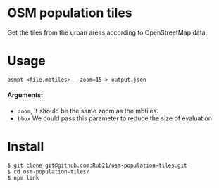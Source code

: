# OSM population tiles

Get the tiles from the urban areas according to OpenStreetMap data.

# Usage

```
osmpt <file.mbtiles> --zoom=15 > output.json
```


#### Arguments:

- `zoom`, It should be the same zoom as the mbtiles.
- `bbox`  We could pass this parameter to reduce the size of evaluation 


# Install

```
$ git clone git@github.com:Rub21/osm-population-tiles.git
$ cd osm-population-tiles/
$ npm link
```
